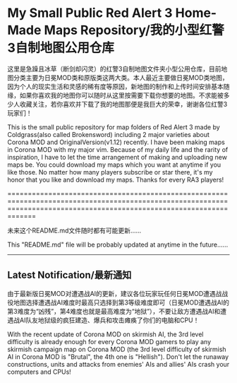 # My Small Public Red Alert 3 Home-Made Maps Repository/我的小型红警3自制地图公用仓库

  这里是急躁且冰草（断剑却闪灵）的红警3自制地图文件夹小型公用仓库，目前地图分类主要为日冕MOD类和原版类这两大类。本人最近主要做日冕MOD类地图，因为个人的现实生活和灵感的稀有度等原因，新地图的制作和上传时间安排基本随缘，如果你喜欢我的地图你可以随时从这里按需要下载你想要的地图。不求能被多少人收藏关注，若你喜欢并下载了我的地图那便是我巨大的荣幸，谢谢各位红警3玩家们！

  This is the small public repository for map folders of Red Alert 3 made by Coldgrass(also called Brokensword) including 2 major varieties about Corona MOD and OriginalVersion(v1.12) recently. I have been making maps in Corona MOD with my major vim. Because of my daily life and the rarity of inspiration, I have to let the time arrangement of making and uploading new maps be. You could download my maps which you want at anytime if you like those. No matter how many players subscribe or star there, it's my honor that you like and download my maps. Thanks for every RA3 players!

=========================================================================================================================================================================

  未来这个README.md文件随时都有可能更新......
  
  This "README.md" file will be probably updated at anytime in the future......

-------------------------------------------------------------------------------------------------------------------------------------------------------------------------

 ## Latest Notification/最新通知
 
   由于最新版日冕MOD对遭遇战AI的更新，建议各位玩家玩任何日冕MOD遭遇战战役地图选择遭遇战AI难度时最高只选择到第3等级难度即可（日冕MOD遭遇战AI的第3难度为“凶残”，第4难度也就是最高难度为“地狱”），不要让敌方遭遇战AI和遭遇战AI队友地狱级的疯狂建造、爆兵和攻击瘫痪了你们的电脑和CPU！
   
   With the recent update of Corona MOD on skirmish AI, the 3rd level difficulty is already enough for every Corona MOD gamers to play any skirmish campaign map on Corona MOD (the 3rd level difficulty of skirmish AI in Corona MOD is "Brutal", the 4th one is "Hellish"). Don't let the runaway constructions, units and attacks from enemies' AIs and allies' AIs crash your computers and CPUs!
